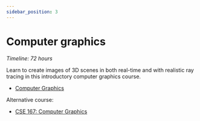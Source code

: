```yaml
---
sidebar_position: 3
---
```


# Computer graphics
*Timeline: 72 hours*

Learn to create images of 3D scenes in both real-time and with realistic ray tracing in this introductory computer graphics course.
- [Computer Graphics](https://www.edx.org/learn/computer-graphics/the-university-of-california-san-diego-computer-graphics)

Alternative course:
- [CSE 167: Computer Graphics](https://cseweb.ucsd.edu/~viscomp/classes/cse167/wi22/schedule.html)